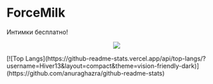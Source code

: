 # ForceMilk
Интимки бесплатно!
<p align="center">
  <img src="https://count.getloli.com/get/@forcemilk?theme=gelbooru" />
</p>
[![Top Langs](https://github-readme-stats.vercel.app/api/top-langs/?username=Hiver13&layout=compact&theme=vision-friendly-dark)](https://github.com/anuraghazra/github-readme-stats)
